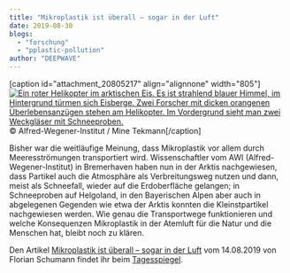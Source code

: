 ```yaml
---
title: "Mikroplastik ist überall – sogar in der Luft"
date: 2019-08-30
blogs: 
  - "forschung"
  - "pplastic-pollution"
author: "DEEPWAVE"
---
```


\[caption id="attachment\_20805217" align="alignnone" width="805"\][![Ein roter Helikopter im arktischen Eis. Es ist strahlend blauer Himmel, im Hintergrund türmen sich Eisberge. Zwei Forscher mit dicken orangenen Überlebensanzügen stehen am Helikopter. Im Vordergrund sieht man zwei Weckgläser mit Schneeproben.](https://www.deepwave.org/wp-content/uploads/2019/08/Helicopter_in_Arctic.jpg)](https://www.deepwave.org/wp-content/uploads/2019/08/Helicopter_in_Arctic.jpg) © Alfred-Wegener-Institut / Mine Tekmann\[/caption\]

Bisher war die weitläufige Meinung, dass Mikroplastik vor allem durch Meeresströmungen transportiert wird. Wissenschaftler vom AWI (Alfred-Wegener-Institut) in Bremerhaven haben nun in der Arktis nachgewiesen, dass Partikel auch die Atmosphäre als Verbreitungsweg nutzen und dann, meist als Schneefall, wieder auf die Erdoberfläche gelangen; in Schneeproben auf Helgoland, in den Bayerischen Alpen aber auch in abgelegenen Gegenden wie etwa der Arktis konnten die Kleinstpartikel nachgewiesen werden. Wie genau die Transportwege funktionieren und welche Konsequenzen Mikroplastik in der Atemluft für die Natur und die Menschen hat, bleibt noch zu klären.

Den Artikel [Mikroplastik ist überall – sogar in der Luft](https://www.tagesspiegel.de/wissen/kunststoff-in-der-atmosphaere-mikroplastik-ist-ueberall-sogar-in-der-luft/24904096.html#) vom 14.08.2019 von Florian Schumann findet ihr beim [Tagesspiegel](https://www.tagesspiegel.de/).
